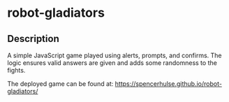 # robot-gladiators
## Description
A simple JavaScript game played using alerts, prompts, and confirms. The logic ensures valid answers are given and adds some randomness to the fights.

The deployed game can be found at: https://spencerhulse.github.io/robot-gladiators/